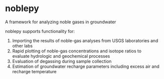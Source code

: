 # noblepy
A framework for analyzing noble gases in groundwater

noblepy supports functionality for:
1. Importing the results of noble-gas analyses from USGS laboratories and other labs
2. Rapid plotting of noble-gas concentrations and isotope ratios to evaluate hydrologic and geochemical processes
3. Evaluation of degassing during sample collection
4. Estimation of groundwater recharge parameters including excess air and recharge temperature

